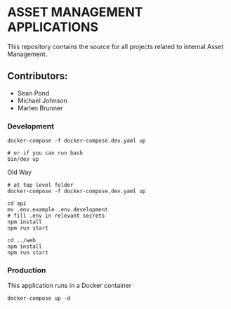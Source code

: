 # ASSET MANAGEMENT APPLICATIONS

This repository contains the source for all projects related to internal Asset Management.

## Contributors:

-   Sean Pond
-   Michael Johnson
-   Marlen Brunner

### Development

```
docker-compose -f docker-compose.dev.yaml up

# or if you can run bash
bin/dev up
```

Old Way

```
# at top level folder
docker-compose -f docker-compose.dev.yaml up

cd api
mv .env.example .env.development
# fill .env in relevant secrets
npm install
npm run start

cd ../web
npm install
npm run start
```

### Production

This application runs in a Docker container

```
docker-compose up -d
```
